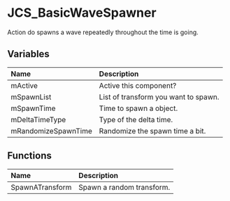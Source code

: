 # JCS_BasicWaveSpawner

Action do spawns a wave repeatedly throughout the time is going.

## Variables

| Name                | Description                          |
|:--------------------|:-------------------------------------|
| mActive             | Active this component?               |
| mSpawnList          | List of transform you want to spawn. |
| mSpawnTime          | Time to spawn a object.              |
| mDeltaTimeType      | Type of the delta time.              |
| mRandomizeSpawnTime | Randomize the spawn time a bit.      |

## Functions

| Name            | Description               |
|:----------------|:--------------------------|
| SpawnATransform | Spawn a random transform. |

